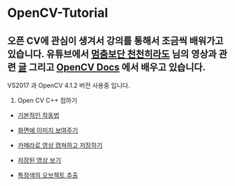 # OpenCV-Tutorial
오픈 CV에 관심이 생겨서 강의를 통해서 조금씩 배워가고 있습니다.
유튜브에서 [멈춤보단 천천히라도](https://www.youtube.com/channel/UCQeLdtodgFWThPxVeWjAncA) 님의 영상과 관련 [글](https://webnautes.tistory.com/) 그리고 [OpenCV Docs](https://docs.opencv.org/4.1.2/index.html) 에서 배우고 있습니다.
-
VS2017 과 OpenCV 4.1.2 버전 사용중 입니다.

1. Open CV C++ 접하기
  * [기본적인 작동법](https://github.com/danielkang1003/OpenCV-Tutorial/blob/master/main.cpp)
  
  * [화면에 이미지 보여주기](https://github.com/danielkang1003/OpenCV-Tutorial/blob/master/showimage.cpp)

  * [카메라로 영상 캡쳐하고 저장하기](https://github.com/danielkang1003/OpenCV-Tutorial/blob/master/captureCam.cpp)
  * [저장된 영상 보기](https://github.com/danielkang1003/OpenCV-Tutorial/blob/master/openSavedavi.cpp)
  * [특정색의 오브젝트 추출](https://github.com/danielkang1003/OpenCV-Tutorial/blob/master/findSpecificObjectColor.cpp)
